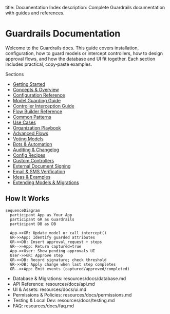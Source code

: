 title: Documentation Index
description: Complete Guardrails documentation with guides and references.

# Guardrails Documentation

Welcome to the Guardrails docs. This guide covers installation, configuration, how to guard models or intercept controllers, how to design approval flows, and how the database and UI fit together. Each section includes practical, copy‑paste examples.

Sections

- [Getting Started](resources/docs/getting-started.md)
- [Concepts & Overview](resources/docs/overview.md)
- [Configuration Reference](resources/docs/configuration.md)
- [Model Guarding Guide](resources/docs/usage-models.md)
- [Controller Interception Guide](resources/docs/usage-controllers.md)
- [Flow Builder Reference](resources/docs/flow-builder.md)
- [Common Patterns](resources/docs/patterns.md)
- [Use Cases](resources/docs/use-cases.md)
- [Organization Playbook](resources/docs/organization-playbook.md)
- [Advanced Flows](resources/docs/advanced.md)
- [Voting Models](resources/docs/voting-models.md)
- [Bots & Automation](resources/docs/bots-and-automation.md)
- [Auditing & Changelog](resources/docs/auditing-and-changelog.md)
- [Config Recipes](resources/docs/config-recipes.md)
- [Custom Controllers](resources/docs/custom-controllers.md)
- [External Document Signing](resources/docs/external-signing.md)
- [Email & SMS Verification](resources/docs/verification-examples.md)
- [Ideas & Examples](resources/docs/ideas-and-examples.md)
- [Extending Models & Migrations](resources/docs/extending-models-and-migrations.md)

## How It Works

```mermaid
sequenceDiagram
  participant App as Your App
  participant GR as Guardrails
  participant DB as DB

  App->>GR: Update model or call intercept()
  GR->>App: Identify guarded attributes
  GR->>DB: Insert approval_request + steps
  GR-->>App: Return captured=true
  App->>User: Show pending approvals UI
  User->>GR: Approve step
  GR->>DB: Record signature; check threshold
  GR->>DB: Apply change when last step completes
  GR-->>App: Emit events (captured/approved/completed)
```
- Database & Migrations: resources/docs/database.md
- API Reference: resources/docs/api.md
- UI & Assets: resources/docs/ui.md
- Permissions & Policies: resources/docs/permissions.md
- Testing & Local Dev: resources/docs/testing.md
- FAQ: resources/docs/faq.md
